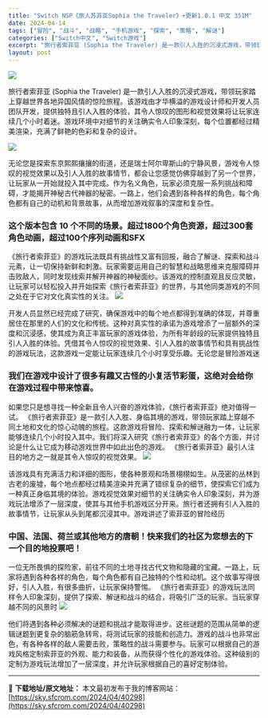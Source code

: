 ```yaml
---
title: "Switch NSP《旅人苏菲亚Sophia the Traveler》+更新1.0.1 中文 351M"
date: 2024-04-14
tags: ["冒险", "战斗", "战略", "手机游戏", "探索", "策略", "解谜"]
categories: ["Switch中文", "Switch游戏"]
excerpt: "旅行者索菲亚 (Sophia the Traveler) 是一款引人入胜的沉浸式游戏，带领玩家踏上穿越世界各地异国风情的惊险旅程。该游戏由才华横溢的游戏设计师和开发人员团队开发，提供独特且引人入胜的体验，其令人惊叹的图形和视觉效果将让玩家连续几个小时着迷。游戏环境中对细节的关注确实令人印象深刻，每个&hellip;"
layout: post
---
```


<img class="aligncenter" src="https://sky.sfcrom.com/wp-content/uploads/2024/04/20240414173443-1eeef.jpeg" />

旅行者索菲亚 (Sophia the Traveler) 是一款引人入胜的沉浸式游戏，带领玩家踏上穿越世界各地异国风情的惊险旅程。该游戏由才华横溢的游戏设计师和开发人员团队开发，提供独特且引人入胜的体验，其令人惊叹的图形和视觉效果将让玩家连续几个小时着迷。游戏环境中对细节的关注确实令人印象深刻，每个位置都经过精美渲染，充满了鲜艳的色彩和复杂的设计。

<img src="https://sky.sfcrom.com/wp-content/uploads/2024/04/20240414173446-ae621.jpeg" />

<span>无论您是探索东京熙熙攘攘的街道，还是瑞士阿尔卑斯山的宁静风景，游戏令人惊叹的视觉效果以及引人入胜的故事情节，都会让您感觉仿佛穿越到了另一个世界，让玩家从一开始就投入其中完成。作为名义角色，玩家必须克服一系列挑战和障碍，才能揭开神秘古代神器的秘密。一路上，他们会遇到各种各样的角色，每个角色都有自己的动机和背景故事，从而增加游戏叙事的深度和复杂性。</span>
<h3><span>这个版本包含 10 个不同的场景。超过1800个角色资源，超过300套角色动画，超过100个序列动画和SFX</span></h3>
<span>《旅行者索菲亚》的游戏玩法既具有挑战性又富有回报，融合了解谜、探索和战斗元素，让一切保持新鲜和刺激。玩家需要运用自己的智慧和战略思维来克服障碍并击败敌人，同时发现线索并解开神器的神秘面纱。该游戏的控制直观且反应灵敏，让玩家可以轻松投入并开始探索《旅行者索菲亚》的世界，与其他同类游戏的不同之处在于它对文化真实性的关注。</span>

<img src="https://sky.sfcrom.com/wp-content/uploads/2024/04/20240414173446-eb416.jpeg" />

<span>开发人员显然已经完成了研究，确保游戏中的每个地点都得到准确的体现，并尊重居住在那里的人们的文化和传统。这种对真实性的承诺为游戏增添了一层额外的深度和沉浸感，使其成为真正丰富玩家的游戏体验，为所有年龄段的玩家提供独特且引人入胜的体验。凭借其令人惊叹的视觉效果、引人入胜的故事情节和具有挑战性的游戏玩法，这款游戏一定能让玩家连续几个小时享受乐趣。无论您是冒险游戏迷</span>
<h3><span>我们在游戏中设计了很多有趣又古怪的小复活节彩蛋，这绝对会给你在游戏过程中带来惊喜。</span></h3>
<span>如果您只是想寻找一种全新且令人兴奋的游戏体验，《旅行者索菲亚》绝对值得一试。 《旅行者索菲亚》是一款引人入胜、身临其境的游戏，带领玩家踏上穿越不同土地和文化的惊心动魄的旅程。这款游戏将冒险、探索和解谜融为一体，让玩家能够连续几个小时投入其中。我们将深入研究《旅行者索菲亚》的各个方面，并讨论是什么让它成为移动游戏世界中如此出色的游戏。 《旅行者索菲亚》最引人注目的地方之一就是其令人惊叹的视觉效果。</span>

<img src="https://sky.sfcrom.com/wp-content/uploads/2024/04/20240414173447-c340d.jpeg" />

<span>该游戏具有充满活力和详细的图形，使各种景观和场景栩栩如生。从茂密的丛林到古老的废墟，每个地点都经过精美渲染并充满了错综复杂的细节，使探索它们成为一种真正身临其境的体验。游戏视觉效果对细节的关注确实令人印象深刻，并为游戏玩法增添了一层深度，使其与其他手机游戏区分开来。旅行者还拥有引人入胜的故事情节，让玩家从头到尾都沉浸其中。游戏讲述了索菲亚的冒险经历</span>
<h3><span>中国、法国、荷兰或其他地方的唐朝！快来我们的社区为您想去的下一个目的地投票吧！</span></h3>
<span>一位无所畏惧的探险家，前往不同的土地寻找古代文物和隐藏的宝藏。一路上，玩家将遇到各种各样的角色，每个角色都有自己独特的个性和动机。这个故事写得很好，引人入胜，有很多曲折，让玩家保持警惕。 《旅行者索菲亚》的游戏玩法同样令人印象深刻，提供了探索、解谜和战斗的结合，将吸引广泛的玩家。当玩家穿越不同的风景时</span>

<img src="https://sky.sfcrom.com/wp-content/uploads/2024/04/20240414173448-c943f.jpeg" />

他们将遇到各种必须解决的谜题和挑战才能取得进步。这些谜题的范围从简单的逻辑谜题到更复杂的脑筋急转弯，将测试玩家的技能和创造力。游戏的战斗也非常出色，有各种各样的敌人需要击败，策略性的战斗需要参与。玩家可以根据自己的游戏风格定制索菲亚的外观、能力和装备，从而获得个性化的游戏体验。这种级别的定制为游戏玩法增加了一层深度，并允许玩家根据自己的喜好定制体验。

---
📖 **下载地址/原文地址：** 本文最初发布于我的博客网站：[https://sky.sfcrom.com/2024/04/40298](https://sky.sfcrom.com/2024/04/40298)
